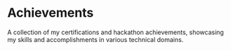 # Achievements
A collection of my certifications and hackathon achievements, showcasing my skills and accomplishments in various technical domains.
